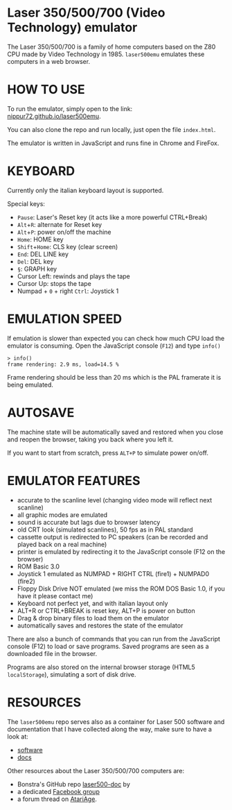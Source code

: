 # Laser 350/500/700 (Video Technology) emulator

The Laser 350/500/700 is a family of home computers based on the Z80 CPU
made by Video Technology in 1985. `laser500emu` emulates these computers in 
a web browser. 

HOW TO USE
==========

To run the emulator, simply open to the link: 
[nippur72.github.io/laser500emu](https://nippur72.github.io/laser500emu/). 

You can also clone the repo and run locally, just open the file `index.html`.

The emulator is written in JavaScript and runs fine in Chrome and FireFox. 

KEYBOARD
========
Currently only the italian keyboard layout is supported.

Special keys:
- `Pause`: Laser's Reset key (it acts like a more powerful CTRL+Break)
- `Alt`+`R`: alternate for Reset key
- `Alt`+`P`: power on/off the machine
- `Home`: HOME key
- `Shift`+`Home`: CLS key (clear screen)
- `End`: DEL LINE key
- `Del`: DEL key 
- `§`: GRAPH key 
- Cursor Left: rewinds and plays the tape
- Cursor Up: stops the tape
- Numpad + `0` + right `Ctrl`: Joystick 1

EMULATION SPEED
===============

If emulation is slower than expected you can check how much CPU load 
the emulator is consuming. Open the JavaScript console (`F12`) and type `info()`
```
> info()
frame rendering: 2.9 ms, load=14.5 %
```
Frame rendering should be less than 20 ms which is the PAL framerate 
it is being emulated.

AUTOSAVE
========
The machine state will be automatically saved and restored when you 
close and reopen the browser, taking you back where you left it.

If you want to start from scratch, press `ALT+P` to simulate power on/off.

EMULATOR FEATURES
=================
- accurate to the scanline level (changing video mode will reflect next scanline)
- all graphic modes are emulated 
- sound is accurate but lags due to browser latency
- old CRT look (simulated scanlines), 50 fps as in PAL standard
- cassette output is redirected to PC speakers (can be recorded and played back on a real machine)
- printer is emulated by redirecting it to the JavaScript console (F12 on the browser)
- ROM Basic 3.0 
- Joystick 1 emulated as NUMPAD + RIGHT CTRL (fire1) + NUMPAD0 (fire2)
- Floppy Disk Drive NOT emulated (we miss the ROM DOS Basic 1.0, if you have it please contact me)
- Keyboard not perfect yet, and with italian layout only
- ALT+R or CTRL+BREAK is reset key, ALT+P is power on button
- Drag & drop binary files to load them on the emulator
- automatically saves and restores the state of the emulator

There are also a bunch of commands that you can run from the JavaScript console (F12)
to load or save programs. Saved programs are seen as a downloaded file in the browser.

Programs are also stored on the internal browser storage (HTML5 `localStorage`), simulating
a sort of disk drive.

RESOURCES
=========

The `laser500emu` repo serves also as a container for Laser 500 software 
and documentation that I have collected along the way, make sure to have a look at:

- [software](https://github.com/nippur72/laser500emu/tree/gh-pages/software)
- [docs](https://github.com/nippur72/laser500emu/tree/gh-pages/docs)

Other resources about the Laser 350/500/700 computers are:

- Bonstra's GitHub repo [laser500-doc](https://github.com/Bonstra/laser500-doc) by 
- a dedicated [Facebook group](https://www.facebook.com/groups/263150584310074) 
- a forum thread on [AtariAge](http://atariage.com/forums/topic/187667-any-info-on-video-technology-laser-500-computer/page-1).
